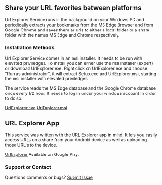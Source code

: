 ## Share your URL favorites between platforms

Url Explorer Service runs in the background on your Windows PC and periodically extracts your bookmarks from the MS Edge Browser and from Google Chrome and saves them as urls to either a local folder or a share folder with the names MS Edge and Chrome respectively.   

### Installation Methods

Url Explorer Service comes in an msi installer. It needs to be run with elevated priviledges. To install you can either use the msi installer (expert) or download UrlExplorer.exe. Right click on UrlExplorer.exe and choose "Run as administrator", it will extract Setup.exe and UrlExplorer.msi, starting the msi installer with elevated priviledges. 

The service reads the MS Edge database and the Google Chrome database once every 1/2 hour.  It needs to log in under your windows account in order to do so.  

[UrlExplorer.exe](https://github.com/CraigNSt/Url-Explorer-Service/releases/download/1.0.1.0/UrlExplorer.exe)     [UrlExplorer.msi](https://github.com/CraigNSt/Url-Explorer-Service/releases/download/1.0.1.0/UrlExplorer.msi)

##  URL Explorer App

This service was written with the URL Explorer app in mind.  It lets you easily access URLs on a share from your Android device as well as uploading those URL's to the device.

[UrlExplorer](https://play.google.com/store/apps/details?id=com.cstanley.urlexplorer) Available on Google Play.

### Support or Contact

Questions comments or bugs? [Submit Issue](https://github.com/CraigNSt/Url-Explorer-Service/issues)
